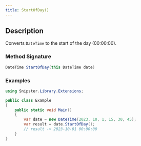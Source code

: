 ```yaml
---
title: StartOfDay()
---
```


## Description
Converts `DateTime` to the start of the day (00:00:00).

### Method Signature

```csharp
DateTime StartOfDay(this DateTime date)
```
### Examples

```csharp
using Snipster.Library.Extensions;

public class Example
{
    public static void Main()
    {
        var date = new DateTime(2023, 10, 1, 15, 30, 45);
        var result = date.StartOfDay();
        // result -> 2023-10-01 00:00:00
    }
}
```